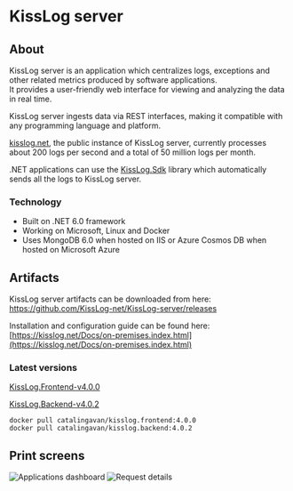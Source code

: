 # KissLog server

## About

KissLog server is an application which centralizes logs, exceptions and other related metrics produced by software applications. <br/>
It provides a user-friendly web interface for viewing and analyzing the data in real time.

KissLog server ingests data via REST interfaces, making it compatible with any programming language and platform.

[kisslog.net](https://kisslog.net), the public instance of KissLog server, currently processes about 200 logs per second and a total of 50 million logs per month.

.NET applications can use the [KissLog.Sdk](https://github.com/KissLog-net/KissLog.Sdk) library which automatically sends all the logs to KissLog server.

### Technology

- Built on .NET 6.0 framework
- Working on Microsoft, Linux and Docker
- Uses MongoDB 6.0 when hosted on IIS or Azure Cosmos DB when hosted on Microsoft Azure

## Artifacts

KissLog server artifacts can be downloaded from here: <br/>
<https://github.com/KissLog-net/KissLog-server/releases>

Installation and configuration guide can be found here: <br/>
[https://kisslog.net/Docs/on-premises.index.html](https://kisslog.net/Docs/on-premises.index.html)

### Latest versions

[KissLog.Frontend-v4.0.0](https://github.com/KissLog-net/KissLog-server/releases/tag/KissLog.Frontend-v4.0.0)

[KissLog.Backend-v4.0.2](https://github.com/KissLog-net/KissLog-server/releases/tag/KissLog.Backend-v4.0.2)

```none
docker pull catalingavan/kisslog.frontend:4.0.0
docker pull catalingavan/kisslog.backend:4.0.2
```

## Print screens

![Applications dashboard](https://user-images.githubusercontent.com/39127098/221179142-87a73564-f87d-46c2-b869-4019513cc010.png)
![Request details](https://user-images.githubusercontent.com/39127098/221179349-94676166-2f09-43f1-94d3-d272b5331086.png)
